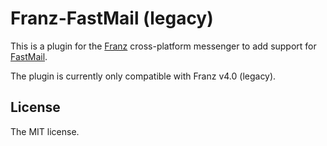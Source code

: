 # Franz-FastMail (legacy)

This is a plugin for the [Franz](https://meetfranz.com/) cross-platform messenger to add support for [FastMail](https://www.fastmail.com).

The plugin is currently only compatible with Franz v4.0 (legacy).

## License

The MIT license.
